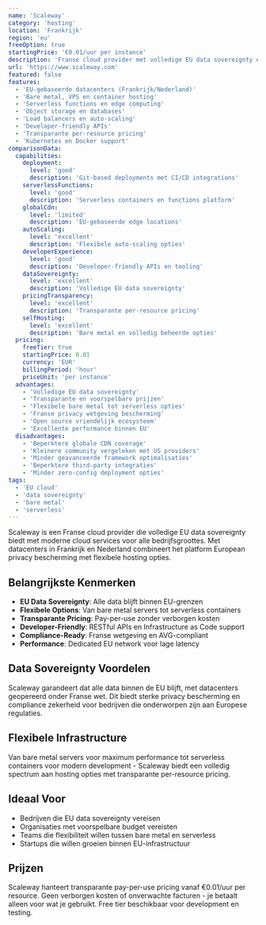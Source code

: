 ```yaml
---
name: 'Scaleway'
category: 'hosting'
location: 'Frankrijk'
region: 'eu'
freeOption: true
startingPrice: '€0.01/uur per instance'
description: 'Franse cloud provider met volledige EU data sovereignty en transparante prijzen voor moderne web applicaties.'
url: 'https://www.scaleway.com'
featured: false
features:
  - 'EU-gebaseerde datacenters (Frankrijk/Nederland)'
  - 'Bare metal, VPS en container hosting'
  - 'Serverless functions en edge computing'
  - 'Object storage en databases'
  - 'Load balancers en auto-scaling'
  - 'Developer-friendly APIs'
  - 'Transparante per-resource pricing'
  - 'Kubernetes en Docker support'
comparisonData:
  capabilities:
    deployment:
      level: 'good'
      description: 'Git-based deployments met CI/CD integrations'
    serverlessFunctions:
      level: 'good'
      description: 'Serverless containers en functions platform'
    globalCdn:
      level: 'limited'
      description: 'EU-gebaseerde edge locations'
    autoScaling:
      level: 'excellent'
      description: 'Flexibele auto-scaling opties'
    developerExperience:
      level: 'good'
      description: 'Developer-friendly APIs en tooling'
    dataSovereignty:
      level: 'excellent'
      description: 'Volledige EU data sovereignty'
    pricingTransparency:
      level: 'excellent'
      description: 'Transparante per-resource pricing'
    selfHosting:
      level: 'excellent'
      description: 'Bare metal en volledig beheerde opties'
  pricing:
    freeTier: true
    startingPrice: 0.01
    currency: 'EUR'
    billingPeriod: 'hour'
    priceUnit: 'per instance'
  advantages:
    - 'Volledige EU data sovereignty'
    - 'Transparante en voorspelbare prijzen'
    - 'Flexibele bare metal tot serverless opties'
    - 'Franse privacy wetgeving bescherming'
    - 'Open source vriendelijk ecosysteem'
    - 'Excellente performance binnen EU'
  disadvantages:
    - 'Beperktere globale CDN coverage'
    - 'Kleinere community vergeleken met US providers'
    - 'Minder geavanceerde framework optimalisaties'
    - 'Beperktere third-party integraties'
    - 'Minder zero-config deployment opties'
tags:
  - 'EU cloud'
  - 'data sovereignty'
  - 'bare metal'
  - 'serverless'
---
```


Scaleway is een Franse cloud provider die volledige EU data sovereignty biedt met moderne cloud services voor alle bedrijfsgroottes. Met datacenters in Frankrijk en Nederland combineert het platform European privacy bescherming met flexibele hosting opties.

## Belangrijkste Kenmerken

- **EU Data Sovereignty**: Alle data blijft binnen EU-grenzen
- **Flexibele Options**: Van bare metal servers tot serverless containers
- **Transparante Pricing**: Pay-per-use zonder verborgen kosten
- **Developer-Friendly**: RESTful APIs en Infrastructure as Code support
- **Compliance-Ready**: Franse wetgeving en AVG-compliant
- **Performance**: Dedicated EU network voor lage latency

## Data Sovereignty Voordelen

Scaleway garandeert dat alle data binnen de EU blijft, met datacenters geopereerd onder Franse wet. Dit biedt sterke privacy bescherming en compliance zekerheid voor bedrijven die onderworpen zijn aan Europese regulaties.

## Flexibele Infrastructure

Van bare metal servers voor maximum performance tot serverless containers voor modern development - Scaleway biedt een volledig spectrum aan hosting opties met transparante per-resource pricing.

## Ideaal Voor

- Bedrijven die EU data sovereignty vereisen
- Organisaties met voorspelbare budget vereisten
- Teams die flexibiliteit willen tussen bare metal en serverless
- Startups die willen groeien binnen EU-infrastructuur

## Prijzen

Scaleway hanteert transparante pay-per-use pricing vanaf €0.01/uur per resource. Geen verborgen kosten of onverwachte facturen - je betaalt alleen voor wat je gebruikt. Free tier beschikbaar voor development en testing.